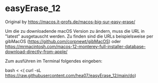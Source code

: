 # easyErase_12

Original by https://macos.it-profs.de/macos-big-sur-easy-erase/



Um die zu downloadende macOS Version zu ändern, muss die URL in "latest" ausgetauscht werden.
Zu finden sind die URLs beispielsweise per gibMacOS (https://github.com/corpnewt/gibMacOS) oder https://mrmacintosh.com/macos-12-monterey-full-installer-database-download-directly-from-apple/



Zum ausführen im Terminal folgendes eingeben:

bash < <( curl -sL https://raw.githubusercontent.com/hea07/easyErase_12/main/do)
